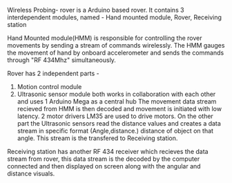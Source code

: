 Wireless Probing- rover is a Arduino based rover.
It contains 3 interdependent modules, named - Hand mounted module, Rover, Receiving station

Hand Mounted module(HMM) is responsible for controlling the rover movements by sending a stream of commands wirelessly. 
The HMM gauges the movement of hand by onboard accelerometer and sends the commands through "RF 434Mhz" simultaneously. 

Rover has 2 independent parts -
1. Motion control module 
2. Ultrasonic sensor module
both works in collaboration with each other and uses 1 Arduino Mega as a central hub
The movement data stream recieved from HMM is then decoded and movement is initiated with low latency.
2 motor drivers LM35 are used to drive motors.
On the other part the Ultrasonic sensors read the distance values and creates a data stream in specific format (Angle,distance.)
distance of object on that angle. This stream is the transfered to Receiving station.

Receiving station has another RF 434 receiver which recieves the data stream from rover, this data stream is the decoded by the computer connected
and then displayed on screen along with the angular and distance visuals.
